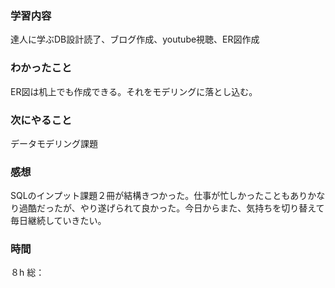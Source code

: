 ### 学習内容
達人に学ぶDB設計読了、ブログ作成、youtube視聴、ER図作成
### わかったこと
ER図は机上でも作成できる。それをモデリングに落とし込む。
### 次にやること
データモデリング課題
### 感想
SQLのインプット課題２冊が結構きつかった。仕事が忙しかったこともありかなり過酷だったが、やり遂げられて良かった。今日からまた、気持ちを切り替えて毎日継続していきたい。
### 時間
８h
総：
